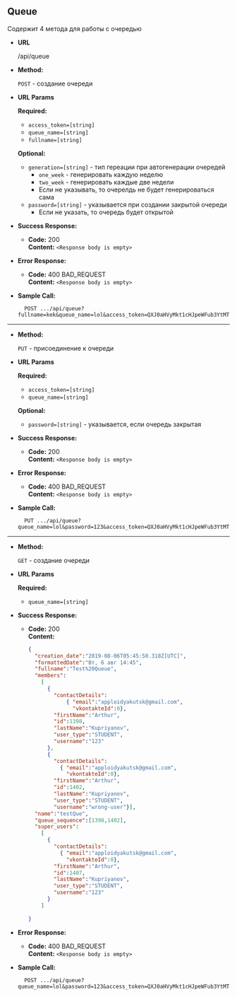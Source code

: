 **Queue**
----
  Содержит 4 метода для работы с очередью

* **URL**

  /api/queue

* **Method:**

  `POST` - создание очереди
  
*  **URL Params**

   **Required:**
 
   * `access_token=[string]`
   * `queue_name=[string]`
   * `fullname=[string]`
   
   **Optional:**
   
   * `generation=[string]` - тип гереации при автогенерации очередей
        * `one_week` - генерировать каждую неделю
        * `two_week` - генерировать каждые две недели
        * Если не указывать, то очерелдь не будет генерироваться сама
   * `password=[string]` - указывается при создании закрытой очереди
        * Если не указать, то очередь будет открытой
   
   

* **Success Response:**

  * **Code:** 200 <br />
    **Content:** `<Response body is empty>`
 
* **Error Response:**
  * **Code:** 400 BAD_REQUEST <br />
    **Content:** `<Response body is empty>`

* **Sample Call:**

  ```
    POST .../api/queue?fullname=kek&queue_name=lol&access_token=QXJ0aHVyMkt1cHJpeWFub3YtMTQ0NTU0MDM3NXNhbHQyNzY=
  ```

<hr>

* **Method:**

  `PUT` - присоединение к очереди
  
*  **URL Params**

   **Required:**
 
   * `access_token=[string]`
   * `queue_name=[string]`
   
   **Optional:**
   
   * `password=[string]` - указывается, если очередь закрытая
   

* **Success Response:**

  * **Code:** 200 <br />
    **Content:** `<Response body is empty>`
 
* **Error Response:**
  * **Code:** 400 BAD_REQUEST <br />
    **Content:** `<Response body is empty>`

* **Sample Call:**

  ```
    PUT .../api/queue?queue_name=lol&password=123&access_token=QXJ0aHVyMkt1cHJpeWFub3YtMTQ0NTU0MDM3NXNhbHQyNzY=
  ```
  
<hr>

* **Method:**

  `GET` - создание очереди
  
*  **URL Params**

   **Required:**

   * `queue_name=[string]`

* **Success Response:**

  * **Code:** 200 <br />
    **Content:** 
    ```json
    {
      "creation_date":"2019-08-06T05:45:50.318Z[UTC]",
      "formattedDate":"Вт, 6 авг 14:45",
      "fullname":"Test%20Queue",
      "members":
        [
          {
            "contactDetails":
                { "email":"apploidyakutsk@gmail.com",
                  "vkontakteId":0},
            "firstName":"Arthur",
            "id":1398,
            "lastName":"Kupriyanov",
            "user_type":"STUDENT",
            "username":"123"
          },
          {
            "contactDetails":
              { "email":"apploidyakutsk@gmail.com",
                "vkontakteId":0},
            "firstName":"Arthur",
            "id":1402,
            "lastName":"Kupriyanov",
            "user_type":"STUDENT",
            "username":"wrong-user"}],
      "name":"testQue",
      "queue_sequence":[1398,1402],
      "super_users":
        [
          {
            "contactDetails":
              { "email":"apploidyakutsk@gmail.com",
                "vkontakteId":0},
            "firstName":"Arthur",
            "id":1407,
            "lastName":"Kupriyanov",
            "user_type":"STUDENT",
            "username":"123"
          }
        ]
      
    }
    ```
 
* **Error Response:**
  * **Code:** 400 BAD_REQUEST <br />
    **Content:** `<Response body is empty>`

* **Sample Call:**

  ```
    POST .../api/queue?queue_name=lol&password=123&access_token=QXJ0aHVyMkt1cHJpeWFub3YtMTQ0NTU0MDM3NXNhbHQyNzY=
  ```
 
